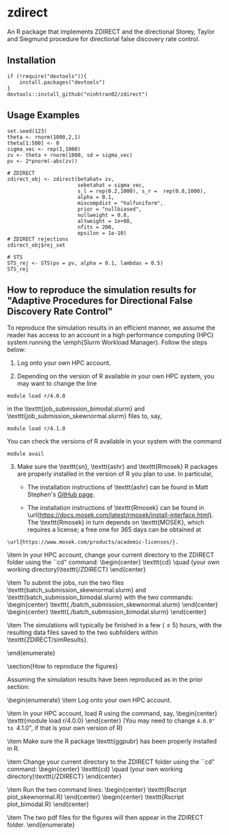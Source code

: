 # zdirect
An R package that implements ZDIRECT and the directional Storey, Taylor and Siegmund procedure for directional false discovery rate control.

## Installation
```
if (!require("devtools")){
    install.packages("devtools")
}
devtools::install_github("ninhtran02/zdirect")
```

## Usage Examples
```
set.seed(123)
theta <- rnorm(1000,2,1)
theta[1:500] <- 0
sigma_vec <- rep(1,1000)
zv <- theta + rnorm(1000, sd = sigma_vec)
pv <- 2*pnorm(-abs(zv))

# ZDIRECT
zdirect_obj <- zdirect(betahat= zv,
                       sebetahat = sigma_vec,
                       s_l = rep(0.2,1000), s_r =  rep(0.8,1000),
                       alpha = 0.1,
                       mixcompdist = "halfuniform",
                       prior = "nullbiased",
                       nullweight = 0.8,
                       altweight = 1e+08,
                       nfits = 200,
                       epsilon = 1e-10)
# ZDIRECT rejections
zdirect_obj$rej_set

# STS
STS_rej <- STS(pv = pv, alpha = 0.1, lambdas = 0.5)
STS_rej
```
## How to reproduce the simulation results for "Adaptive Procedures for Directional False Discovery Rate Control"
To reproduce the simulation results in an efficient manner, we assume the reader has access to an  account in a high performance computing (HPC) system running the \emph{Slurm Workload Manager}. Follow the steps below:

1. Log onto your own HPC account. 

2. Depending on the version of R available in your own HPC system, you may want to change the line
```
module load r/4.0.0
```
in the \texttt{job\_submission\_bimodal.slurm} and \texttt{job\_submission\_skewnormal.slurm} files to, say,
```
module load r/4.1.0
```
You can check the versions of R available in your system with the command 
```
module avail
```
3. Make sure the  \texttt{sn}, \texttt{ashr} and \texttt{Rmosek} R packages are properly installed in the version of R you plan to use. In particular, 

    - The installation instructions of \texttt{ashr} can be found in Matt Stephen's [GitHub page](https://github.com/stephens999/ashr).

    - The installation instructions of \texttt{Rmosek} can be found in \url{https://docs.mosek.com/latest/rmosek/install-interface.html}. The \texttt{Rmosek} in turn depends on \texttt{MOSEK}, which requires a license; a free one for 365 days can be obtained at 
    
```
\url{https://www.mosek.com/products/academic-licenses/}.
```

\item In your HPC account, change your current directory to the ZDIRECT folder using the ``cd" command:
\begin{center}
\texttt{cd} \quad  (your own working directory)\texttt{/ZDIRECT}
\end{center}

\item To submit the jobs, run the two files \texttt{batch\_submission\_skewnormal.slurm} and \texttt{batch\_submission\_bimodal.slurm} with the two commands:
\begin{center}
\texttt{./batch\_submission\_skewnormal.slurm}
\end{center}
\begin{center}
\texttt{./batch\_submission\_bimodal.slurm}
\end{center}

\item The simulations will typically be finished in a few ($\leq 5$) hours, with the resulting data files saved to the two subfolders within \texttt{ZDIRECT/simResults}.

\end{enumerate}


\section{How to reproduce the figures}

Assuming the simulation results have been reproduced as in the prior section:


\begin{enumerate}
\item Log onto your own HPC account.




\item In your HPC account, load  R using the command, say, 
\begin{center}
\texttt{module load r/4.0.0}
\end{center}
(You may need to change ``4.0.0" to ``4.1.0", if that is your own version of R)

\item Make sure the R package \texttt{ggpubr} has been properly installed in R.

\item Change your current directory to the ZDIRECT folder using the ``cd" command:
\begin{center}
\texttt{cd} \quad  (your own working directory)\texttt{/ZDIRECT}
\end{center}

\item Run the two command lines:
\begin{center}
\texttt{Rscript plot\_skewnormal.R}
\end{center}
\begin{center}
\texttt{Rscript plot\_bimodal.R}
\end{center}

\item The two pdf files for the figures will then appear in the ZDIRECT folder. 
\end{enumerate}
